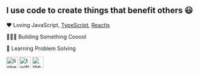 ## I use code to create things that benefit others 😃

❤️ Loving JavaScript, [TypeScript][typescript], [Reactjs][react]

👨🏼‍💻 Building Something Cooool

🧠 Learning Problem Solving

<a href="https://www.linkedin.com/in/youssef-hajjari"><img width="30px" height="30px" src="https://img.icons8.com/color/96/000000/linkedin.png" alt="linkedin"/></a>
<a href="https://twitter.com/Yosufuu"><img width="30px" height="30px" src="https://img.icons8.com/color/96/000000/twitter.png" alt="twitter"/></a>
<a href="https://medium.com/@yusfuu"><img width="30px" height="30px" src="https://img.icons8.com/color/96/000000/medium-monogram.png" alt="medium"/></a>


[react]: http://reactjs.org
[typescript]: https://www.typescriptlang.org/
